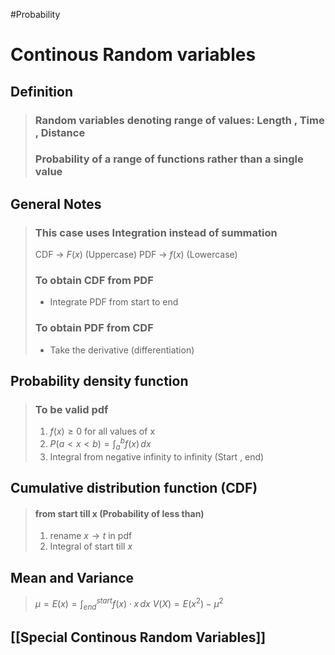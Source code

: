 #Probability 
# Continous Random variables
## Definition
> ### Random variables denoting range of values: Length , Time , Distance
> ### Probability of a range of functions rather than a single value

## General Notes
> ### This case uses Integration instead of summation
> CDF -> $F(x)$ (Uppercase)
> PDF -> $f(x)$ (Lowercase)
> ### To obtain CDF from PDF
> - Integrate PDF from start to end
> ### To obtain PDF from CDF
> - Take the derivative (differentiation)
## Probability density function
> ### To be valid pdf 
> 1. $f(x) \geqslant 0$ for all values of x
> 2. $P(a<x<b) = \int^{b}_{a}{f(x) \, dx}$
> 3. Integral from negative infinity to infinity (Start , end)

## Cumulative distribution function (CDF)
> #### from start till x (Probability of less than)
> 1. rename $x \rightarrow t$ in pdf 
> 2. Integral of start till $x$

## Mean and Variance
> $\mu = E(x)  = \int^{start}_{end}{f(x) \cdot x \,dx}$ 
> $V(X) = E(x^2) - \mu^2$

## [[Special Continous Random Variables]]
